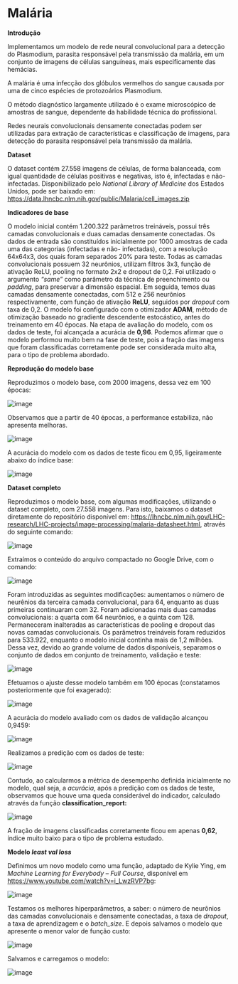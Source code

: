 # Malária

**Introdução**

Implementamos um modelo de rede neural convolucional para a detecção do
Plasmodium, parasita responsável pela transmissão da malária, em um conjunto de imagens de
células sanguíneas, mais especificamente das hemácias.

A malária é uma infecção dos glóbulos vermelhos do sangue causada por uma de cinco espécies
de protozoários Plasmodium.

O método diagnóstico largamente utilizado é o exame microscópico de amostras de sangue,
dependente da habilidade técnica do profissional.

Redes neurais convolucionais densamente conectadas podem ser utilizadas para extração de
características e classificação de imagens, para detecção do parasita responsável pela transmissão da
malária.

**Dataset**

O dataset contém 27.558 imagens de células, de forma balanceada, com igual quantidade de células
positivas e negativas, isto é, infectadas e não-infectadas. Disponibilizado pelo *National Library
of Medicine* dos Estados Unidos, pode ser baixado em:
https://data.lhncbc.nlm.nih.gov/public/Malaria/cell_images.zip

**Indicadores de base**

O modelo inicial contém 1.200.322 parâmetros treináveis, possui
três camadas convolucionais e duas camadas densamente conectadas. Os dados de entrada são
constituídos inicialmente por 1000 amostras de cada uma das categorias (infectadas e não-
infectadas), com a resolução 64x64x3, dos quais foram separados 20% para teste.
Todas as camadas convolucionais possuem 32 neurônios,
utilizam filtros 3x3, função de ativação ReLU, pooling no formato 2x2 e dropout de 0,2. Foi
utilizado o argumento *“same”* como parâmetro da técnica de preenchimento ou *padding*, para
preservar a dimensão espacial. Em seguida, temos duas camadas densamente conectadas, com 512 e
256 neurônios respectivamente, com função de ativação **ReLU**, seguidos por *dropout* com taxa de
0,2. O modelo foi configurado com o otimizador **ADAM**, método de otimização baseado no
gradiente descendente estocástico, antes do treinamento em 40 épocas. Na etapa de avaliação do
modelo, com os dados de teste, foi alcançada a acurácia de **0,96**. Podemos afirmar que o modelo
performou muito bem na fase de teste, pois a fração das imagens que foram classificadas
corretamente pode ser considerada muito alta, para o tipo de problema abordado.

**Reprodução do modelo base**

Reproduzimos o modelo base, com 2000 imagens, dessa vez em 100 épocas:

![image](https://github.com/guiajf/malaria/assets/152413615/604ef65f-1fff-4f24-a584-f9aa62fe30e5)

Observamos que a partir de 40 épocas, a performance estabiliza, não apresenta melhoras.

![image](https://github.com/guiajf/malaria/assets/152413615/46930631-c7ec-4c46-b159-1d047fa679db)

A acurácia do modelo com os dados de teste ficou em 0,95, ligeiramente abaixo do índice base:

![image](https://github.com/guiajf/malaria/assets/152413615/3f4e5750-1921-4f0f-bd70-36480136be7a)


**Dataset completo**

Reproduzimos o modelo base, com algumas modificações, utilizando o dataset completo, com
27.558 imagens. Para isto, baixamos o dataset diretamente do repositório disponível em:
https://lhncbc.nlm.nih.gov/LHC-research/LHC-projects/image-processing/malaria-datasheet.html,
através do seguinte comando:

![image](https://github.com/guiajf/malaria/assets/152413615/89560831-b615-451a-bb7a-de05a57be249)


Extraímos o conteúdo do arquivo compactado no Google Drive, com o comando:

![image](https://github.com/guiajf/malaria/assets/152413615/c0aca8ac-6d69-4969-b1c5-a2d61dc023e9)

Foram introduzidas as seguintes modificações: aumentamos o número de neurênios da terceira
camada convolucional, para 64, enquanto as duas primeiras continuaram com 32. Foram
adicionadas mais duas camadas convolucionais: a quarta com 64 neurônios, e a quinta com 128.
Permaneceram inalteradas as características de pooling e dropout das novas camadas
convolucionais. Os parâmetros treináveis foram reduzidos para 533.922, enquanto o modelo inicial
continha mais de 1,2 milhões.
Dessa vez, devido ao grande volume de dados disponíveis, separamos o conjunto de dados em
conjunto de treinamento, validação e teste:

![image](https://github.com/guiajf/malaria/assets/152413615/91b716a1-6533-418d-b162-3e105da0a2a0)

Efetuamos o ajuste desse modelo também em 100 épocas (constatamos posteriormente que foi
exagerado):

![image](https://github.com/guiajf/malaria/assets/152413615/b89cbf25-8e7e-4d50-8ffc-f91dd69b94b4)

A acurácia do modelo avaliado com os dados de validação alcançou 0,9459:

![image](https://github.com/guiajf/malaria/assets/152413615/dc7afbcb-254e-434f-93f2-298f85a51497)

Realizamos a predição com os dados de teste:

![image](https://github.com/guiajf/malaria/assets/152413615/1c9e608e-5ab9-4319-88fa-1f5f096e69c5)

Contudo, ao calcularmos a métrica de desempenho definida inicialmente no modelo, qual seja, a
*acurácia*, após a predição com os dados de teste, observamos que houve uma queda considerável do
indicador, calculado através da função **classification_report:**

![image](https://github.com/guiajf/malaria/assets/152413615/81fb2f7b-7a7a-4939-9ee6-03e34e20a544)

A fração de imagens classificadas corretamente ficou em apenas **0,62**, índice muito baixo para o
tipo de problema estudado.

**Modelo *least val loss***

Definimos um novo modelo como uma função, adaptado de Kylie Ying, 
em *Machine Learning for Everybody – Full Course*, disponível em https://www.youtube.com/watch?v=i_LwzRVP7bg:

![image](https://github.com/guiajf/malaria/assets/152413615/fce6fe72-7149-4469-b7ca-ff31ef4c177a)

Testamos os melhores hiperparâmetros, a saber: o número de neurônios das camadas
convolucionais e densamente conectadas, a taxa de *dropout*, a taxa de aprendizagem e o *batch_size*.
E depois salvamos o modelo que apresente o menor valor de função custo:

![image](https://github.com/guiajf/malaria/assets/152413615/303b895d-e5ab-4918-b46e-8b55a063f3a7)



Salvamos e carregamos o modelo:

![image](https://github.com/guiajf/malaria/assets/152413615/c693495e-b925-48f3-a9a6-0bec795087ac)








